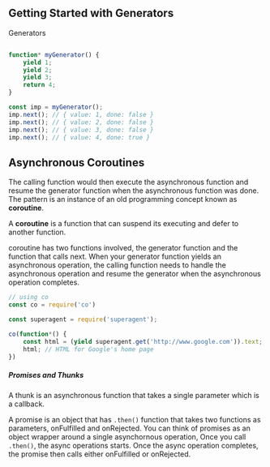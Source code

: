 ## Getting Started with Generators

Generators

```javascript

function* myGenerator() {
	yield 1;
	yield 2;
	yield 3;
	return 4;
}

const imp = myGenerator();
imp.next(); // { value: 1, done: false }
imp.next(); // { value: 2, done: false }
imp.next(); // { value: 3, done: false }
imp.next(); // { value: 4, done: true }

```


## Asynchronous Coroutines

The calling function would then execute the asynchronous function and resume the generator function when the asynchronous function was done. The pattern is an instance of an old programming concept known as **coroutine**.

A **coroutine** is a function that can suspend its executing and defer to another function.

coroutine has two functions involved, the generator function and the function that calls next. When your generator function yields an asynchronous operation, the calling function needs to handle the asynchronous operation and resume the generator when the asynchronous operation completes.

```javascript
// using co
const co = require('co')

const superagent = require('superagent');

co(function*() {
	const html = (yield superagent.get('http://www.google.com')).text;
	html; // HTML for Google's home page
})
```

##### Promises and Thunks

A thunk is an asynchronous function that takes a single parameter which is a callback.

A promise is an object that has `.then()` function that takes two functions as parameters, onFulfilled and onRejected. You can think of promises as an object wrapper around a single asynchornous operation, Once you call `.then()`, the async operations starts. Once the async operation completes, the promise then calls either onFulfilled or onRejected.








